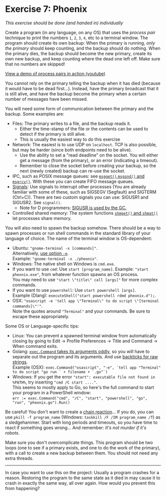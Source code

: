 Exercise 7: Phoenix
===================

*This exercise should be done (and handed in) individually*

Create a program (in any language, on any OS) that uses the *process pair* technique to print the numbers `1`, `2`, `3`, `4`, etc to a terminal window. The program should create its own backup: When the primary is running, *only the primary* should keep counting, and the backup should do nothing. When the primary dies, the backup should become the new primary, create its own new backup, and keep counting where the dead one left off. Make sure that no numbers are skipped!

[View a demo of process pairs in action (youtube)](https://youtu.be/HCgj9pqrTW4)

You cannot rely on the primary telling the backup when it has died (because it would have to be dead first...). Instead, have the primary broadcast that it is still alive, and have the backup become the primary when a certain number of messages have been missed.

You will need some form of communication between the primary and the backup. Some examples are:
 - Files: The primary writes to a file, and the backup reads it.
   - Either the time-stamp of the file or the contents can be used to detect if the primary is still alive.
   - This is usually the easiest way to do this exercise
 - Network: The easiest is to use UDP on `localhost`. TCP is also possible, but may be harder (since both endpoints need to be alive).
   - Use the ability to set a "read deadline" on the socket. You will either get a message (from the primary), or an error (indicating a timeout).
   - Remember to close the socket before creating your backup, so the next (newly created) backup can re-use the socket.
 - IPC, such as POSIX message queues: see [`msgget()` `msgsnd()` and `msgrcv()`](http://pubs.opengroup.org/onlinepubs/7990989775/xsh/sysmsg.h.html). With these you can create FIFO message queues.
 - [Signals](http://pubs.opengroup.org/onlinepubs/7990989775/xsh/signal.h.html): Use signals to interrupt other processes (You are already familiar with some of these, such as SIGSEGV (Segfault) and SIGTERM (Ctrl+C)). There are two custom signals you can use: SIGUSR1 and SIGUSR2. See `signal()`.
   - Note for D programmers: [SIGUSR is used by the GC.](http://dlang.org/phobos/core_memory.html)
 - Controlled shared memory: The system functions [`shmget()` and `shmat()`](http://pubs.opengroup.org/onlinepubs/7990989775/xsh/sysshm.h.html) let processes share memory.

You will also need to spawn the backup somehow. There should be a way to spawn processes or run shell commands in the standard library of your language of choice. The name of the terminal window is OS-dependent:
 - Ubuntu: `"gnome-terminal -x [commands]"`.  
   Alternatively, [use option `-e`](https://askubuntu.com/questions/1072688/what-is-the-difference-between-the-e-and-x-options-for-gnome-terminal).  
   Example: `"gnome-terminal -x ./pheonix"`.
 - Windows: The native shell on Windows is `cmd.exe`.
  - If you want to use `cmd`: Use `start [program_name]`.
    Example: `"start pheonix.exe"`, from whatever function spawns an OS process.  
    You may need to use `"start \"title\" call [args]"` for more complex commands.
  - If you want to use `powershell`: Use `start powershell [args]`.  
    Example (Dlang): `executeShell("start powershell rdmd pheonix.d");`.
 - OSX: `"osascript -e 'tell app \"Terminal\" to do script \"[terminal commands]\"'"`.  
   Note the quotes around `"Terminal"` and your commands. Be sure to escape these appropriately.
 
Some OS or Language-specific tips:
 - Linux: You can prevent a spawned terminal window from automatically closing by going to Edit -> Profile Preferences -> Title and Command -> When command exits. 
 - Golang: [`exec.Command` takes its arguments oddly](https://golang.org/pkg/os/exec/#Command), so you will have to separate out the program and its arguments. And use [backticks for raw strings](https://golang.org/ref/spec#String_literals).  
   Example (OSX): ``exec.Command("osascript", "-e", `tell app "Terminal" to do script "go run ` + filename + `.go"`)``
 - Windows: If you get the error `"start": executable file not found in %PATH%`, try inserting `"cmd /C start ...."`.  
   This seems to mostly apply to Go, so here's the full command to start your program in a PowerShell window:  
   `err := exec.Command("cmd", "/C", "start", "powershell", "go", "run", "pheonix.go").Run()`

Be careful! You don't want to create a [chain reaction](http://en.wikipedia.org/wiki/Fork_bomb)... If you do, you can use `pkill -f program_name` (Windows: `taskkill /F /IM program_name /T`) as a sledgehammer. Start with long periods and timeouts, so you have time to react if something goes wrong... And remember: *It's not murder if it's robots*.

Make sure you don't overcomplicate things. This program should be two loops (one to see if a primary exists, and one to do the work of the primary), with a call to create a new backup between them. You should not need any extra threads.

---

In case you want to use this on the project: Usually a program crashes for a reason. Restoring the program to the same state as it died in may cause it to crash in exactly the same way, all over again. How would you prevent this from happening?

